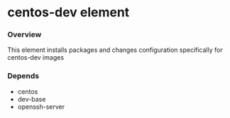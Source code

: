 # centos-dev element

### Overview

This element installs packages and changes configuration specifically for centos-dev images

### Depends

* centos
* dev-base
* openssh-server

